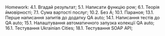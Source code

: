Homework:
4.1. Вгадай результат;
5.1. Написати функцію pow;
6.1. Теорія ймовірності; 
7.1. Сума вартості послуг;
10.2. Без А;
10.1. Параноя;
13.1. Перше написання запитів до додатку QA auto;
14.1. Написання тестів до QA auto;
15.1. Налаштування автоматичного запузка колекції QA auto;
16.1. Тестування Ukrainian Cities;
18.1. Тестування SOAP API;
